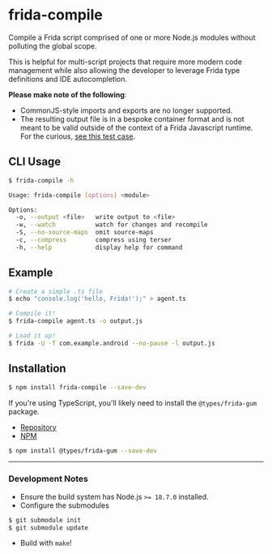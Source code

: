 # frida-compile

Compile a Frida script comprised of one or more Node.js modules without
polluting the global scope.   

This is helpful for multi-script projects that require more modern code
management while also allowing the developer to leverage Frida type definitions
and IDE autocompletion.  

**Please make note of the following**:  

- CommonJS-style imports and exports are no longer supported.  
- The resulting output file is in a bespoke container format and is not meant
  to be valid outside of the context of a Frida Javascript runtime. For the
  curious, [see this test case][test-case].  


## CLI Usage  
```bash
$ frida-compile -h

Usage: frida-compile [options] <module>

Options:
  -o, --output <file>   write output to <file>
  -w, --watch           watch for changes and recompile
  -S, --no-source-maps  omit source-maps
  -c, --compress        compress using terser
  -h, --help            display help for command
```


## Example

```bash
# Create a simple .ts file  
$ echo "console.log('hello, Frida!');" > agent.ts  

# Compile it!  
$ frida-compile agent.ts -o output.js  

# Load it up!  
$ frida -U -f com.example.android --no-pause -l output.js
```


## Installation

```bash
$ npm install frida-compile --save-dev
```

If you're using TypeScript, you'll likely need to install the `@types/frida-gum`
package.  

- [Repository][repo]  
- [NPM][npm]  

```bash
$ npm install @types/frida-gum --save-dev
```


---  


### Development Notes    

- Ensure the build system has Node.js `>= 18.7.0` installed.    
- Configure the submodules  
```bash
$ git submodule init
$ git submodule update
```  
- Build with `make`!  


[test-case]: https://github.com/frida/frida-gum/blob/9580d9da5b06592a7f43c2195b453c39efedf6a7/tests/gumjs/script.c#L9522  

[repo]: https://github.com/DefinitelyTyped/DefinitelyTyped/tree/master/types/frida-gum  

[npm]: https://www.npmjs.com/package/@types/frida-gum  

